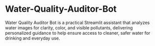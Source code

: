 # Water-Quality-Auditor-Bot
Water Quality Auditor Bot is a practical Streamlit assistant that analyzes water images for clarity, color, and visible pollutants, delivering personalized guidance to help ensure access to cleaner, safer water for drinking and everyday use.
